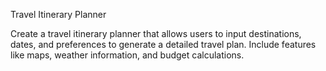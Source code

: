 Travel Itinerary Planner

Create a travel itinerary planner that allows users to
input destinations, dates, and preferences to generate
a detailed travel plan. Include features like maps,
weather information, and budget calculations.

